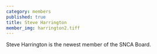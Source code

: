 ```yaml
---
category: members
published: true
title: Steve Harrington
member_img: harrington2.tiff
---
```


Steve Harrington is the newest member of the SNCA Board.

